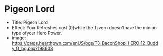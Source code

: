# Pigeon Lord
- Title:  Pigeon Lord
- Effect:  Your Refreshes cost (0)while the Tavern doesn'thave the minion type ofyour Hero Power.
- Image:  https://cards.hearthpwn.com/enUS/bgs/TB_BaconShop_HERO_12_Buddy_G_bg.png?198608
